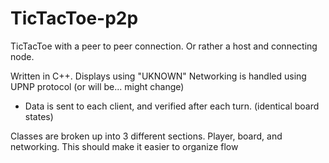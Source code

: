 # TicTacToe-p2p

TicTacToe with a peer to peer connection. Or rather a host and connecting node.

Written in C++. Displays using "UKNOWN"
Networking is handled using UPNP protocol (or will be... might change)
  - Data is sent to each client, and verified after each turn. (identical board states)

Classes are broken up into 3 different sections. Player, board, and networking. This should make it easier to organize flow  
